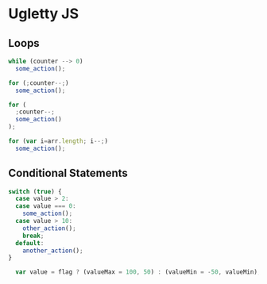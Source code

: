 # Ugletty JS

## Loops

```JavaScript
while (counter --> 0)
  some_action();
```

```JavaScript
for (;counter--;)
  some_action();
```

```JavaScript
for (
  ;counter--;
  some_action()
);
```

```JavaScript
for (var i=arr.length; i--;) 
  some_action();
```

## Conditional Statements

```JavaScript
switch (true) {
  case value > 2:
  case value === 0:
    some_action();
  case value > 10:
    other_action();
    break;
  default:
    another_action();
}
```

```JavaScript
  var value = flag ? (valueMax = 100, 50) : (valueMin = -50, valueMin);
```
